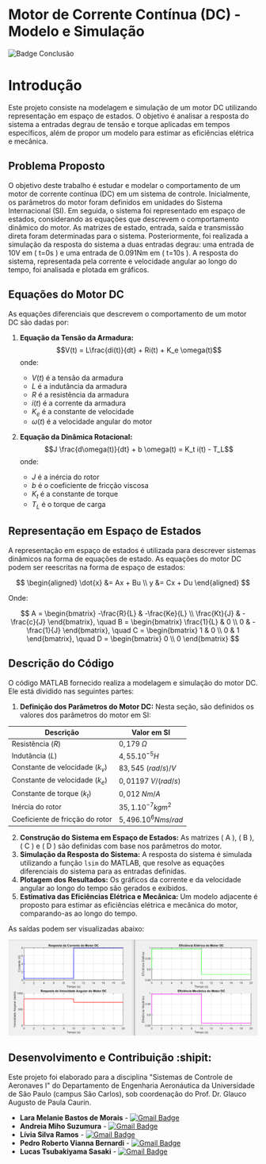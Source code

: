 # Motor de Corrente Contínua (DC) - Modelo e Simulação 
![Badge Conclusão](http://img.shields.io/static/v1?label=STATUS&message=CONCLUÍDO&color=GREEN&style=for-the-badge) 


# Introdução

Este projeto consiste na modelagem e simulação de um motor DC utilizando representação em espaço de estados. O objetivo é analisar a resposta do sistema a entradas degrau de tensão e torque aplicadas em tempos específicos, além de propor um modelo para estimar as eficiências elétrica e mecânica.

## Problema Proposto

O objetivo deste trabalho é estudar e modelar o comportamento de um motor de corrente contínua (DC) em um sistema de controle. Inicialmente, os parâmetros do motor foram definidos em unidades do Sistema Internacional (SI). Em seguida, o sistema foi representado em espaço de estados, considerando as equações que descrevem o comportamento dinâmico do motor. As matrizes de estado, entrada, saída e transmissão direta foram determinadas para o sistema. Posteriormente, foi realizada a simulação da resposta do sistema a duas entradas degrau: uma entrada de 10V em \( t=0s \) e uma entrada de 0.091Nm em \( t=10s \). A resposta do sistema, representada pela corrente e velocidade angular ao longo do tempo, foi analisada e plotada em gráficos.

## Equações do Motor DC

As equações diferenciais que descrevem o comportamento de um motor DC são dadas por:

1. **Equação da Tensão da Armadura:**
   $$V(t) = L\frac{di(t)}{dt} + Ri(t) + K_e \omega(t)$$ 
   onde:
   -  $V(t)$ é a tensão da armadura
   -  $L$ é a indutância da armadura
   -  $R$ é a resistência da armadura
   -  $i(t)$ é a corrente da armadura
   -  $K_e$ é a constante de velocidade
   -  $\omega(t)$ é a velocidade angular do motor

2. **Equação da Dinâmica Rotacional:**
   $$J \frac{d\omega(t)}{dt} + b \omega(t) = K_t i(t) - T_L$$
   onde:
   - $J$ é a inércia do rotor
   - $b$ é o coeficiente de fricção viscosa
   - $K_t$  é a constante de torque
   - $T_L$  é o torque de carga

## Representação em Espaço de Estados

A representação em espaço de estados é utilizada para descrever sistemas dinâmicos na forma de equações de estado. As equações do motor DC podem ser reescritas na forma de espaço de estados:

$$
\begin{aligned}
\dot{x} &= Ax + Bu \\
y &= Cx + Du
\end{aligned}
$$

Onde:

$$
A = \begin{bmatrix}
-\frac{R}{L} & -\frac{Ke}{L} \\
\frac{Kt}{J} & -\frac{c}{J}
\end{bmatrix}, \quad
B = \begin{bmatrix}
\frac{1}{L} & 0 \\
0 & -\frac{1}{J}
\end{bmatrix}, \quad
C = \begin{bmatrix}
1 & 0 \\
0 & 1
\end{bmatrix}, \quad
D = \begin{bmatrix}
0 \\
0
\end{bmatrix}
$$


## Descrição do Código

O código MATLAB fornecido realiza a modelagem e simulação do motor DC. Ele está dividido nas seguintes partes:

1. **Definição dos Parâmetros do Motor DC:** Nesta seção, são definidos os valores dos parâmetros do motor em SI:
   

| Descrição | Valor em SI |
| --- | --- |
| Resistência $(R)$ |  $0,179$ $\Omega$   |
| Indutância $(L)$ | $4,55. 10^{-5}H$  |
| Constante de velocidade $(k_v)$|  $83,545$ $(rad/s)/V$|
| Constante de velocidade $(k_e)$| $0,01197$ $V/(rad/s)$ |
| Constante de torque $(k_t)$| $0,012$ $Nm/A$ |
| Inércia do rotor | $35,1. 10^{-7} kgm^2$|
| Coeficiente de fricção do rotor | $5,496.10^{6}  Nms/rad$|


2. **Construção do Sistema em Espaço de Estados:** As matrizes \( A \), \( B \), \( C \) e \( D \) são definidas com base nos parâmetros do motor.
3. **Simulação da Resposta do Sistema:** A resposta do sistema é simulada utilizando a função `lsim` do MATLAB, que resolve as equações diferenciais do sistema para as entradas definidas.
4. **Plotagem dos Resultados:** Os gráficos da corrente e da velocidade angular ao longo do tempo são gerados e exibidos.
5. **Estimativa das Eficiências Elétrica e Mecânica:** Um modelo adjacente é proposto para estimar as eficiências elétrica e mecânica do motor, comparando-as ao longo do tempo.

As saídas podem ser visualizadas abaixo:

![IMG_20230616_140339](/assets/saidas.png)

## Desenvolvimento e Contribuição :shipit:	

Este projeto foi elaborado para a disciplina "Sistemas de Controle de Aeronaves I" do Departamento de Engenharia Aeronáutica da Universidade de São Paulo (campus São Carlos), sob coordenação do Prof. Dr. Glauco Augusto de Paula Caurin.

* **Lara Melanie Bastos de Morais** - [![Gmail Badge](https://img.shields.io/badge/-laramorais@usp.br-c14438?style=flat-square&logo=Gmail&logoColor=white&link=mailto:laramorais@usp.br)](mailto:laramorais@usp.br)
* **Andreia Miho Suzumura** - [![Gmail Badge](https://img.shields.io/badge/-miho.suzumura@usp.br-c14438?style=flat-square&logo=Gmail&logoColor=white&link=mailto:miho.suzumura@usp.br )](mailto:miho.suzumura@usp.br )
* **Lívia Silva Ramos** - [![Gmail Badge](https://img.shields.io/badge/-livias.ramos@usp.br-c14438?style=flat-square&logo=Gmail&logoColor=white&link=mailto:livias.ramos@usp.br )](mailto:livias.ramos@usp.br )
* **Pedro Roberto Vianna Bernardi** - [![Gmail Badge](https://img.shields.io/badge/-pedro.bernardi@usp.br-c14438?style=flat-square&logo=Gmail&logoColor=white&link=mailto:pedro.bernardi@usp.br )](mailto:pedro.bernardi@usp.br )
* **Lucas Tsubakiyama Sasaki** - [![Gmail Badge](https://img.shields.io/badge/-lucas.sasaki@usp.br-c14438?style=flat-square&logo=Gmail&logoColor=white&link=mailto:lucas.sasaki@usp.br)](mailto:lucas.sasaki@usp.br)





[^1]: [Documentação](https://www.maxongroup.net.au/medias/sys_master/root/8930376351774/210827-Brosch-UAV-2021-UG-PRINT.pdf)
